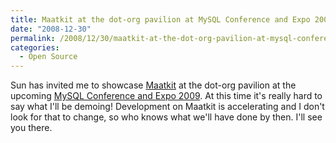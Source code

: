 ```yaml
---
title: Maatkit at the dot-org pavilion at MySQL Conference and Expo 2009
date: "2008-12-30"
permalink: /2008/12/30/maatkit-at-the-dot-org-pavilion-at-mysql-conference-and-expo-2009/
categories:
  - Open Source
---
```

Sun has invited me to showcase [Maatkit][1] at the dot-org pavilion at the upcoming [MySQL Conference and Expo 2009][2]. At this time it's really hard to say what I'll be demoing! Development on Maatkit is accelerating and I don't look for that to change, so who knows what we'll have done by then. I'll see you there.

 [1]: http://www.maatkit.org/
 [2]: http://www.mysqlconf.com/
